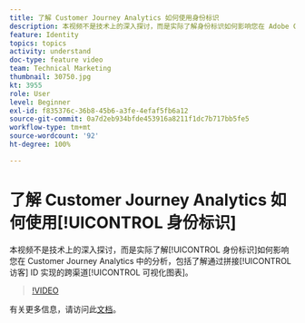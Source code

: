 ```yaml
---
title: 了解 Customer Journey Analytics 如何使用身份标识
description: 本视频不是技术上的深入探讨，而是实际了解身份标识如何影响您在 Adobe Customer Journey Analytics 中的分析，包括了解通过拼接访客 ID 实现的跨渠道可视化图表。
feature: Identity
topics: topics
activity: understand
doc-type: feature video
team: Technical Marketing
thumbnail: 30750.jpg
kt: 3955
role: User
level: Beginner
exl-id: f835376c-36b8-45b6-a3fe-4efaf5fb6a12
source-git-commit: 0a7d2eb934bfde453916a8211f1dc7b717bb5fe5
workflow-type: tm+mt
source-wordcount: '92'
ht-degree: 100%

---
```


# 了解 Customer Journey Analytics 如何使用[!UICONTROL 身份标识]

本视频不是技术上的深入探讨，而是实际了解[!UICONTROL 身份标识]如何影响您在 Customer Journey Analytics 中的分析，包括了解通过拼接[!UICONTROL 访客] ID 实现的跨渠道[!UICONTROL 可视化图表]。

>[!VIDEO](https://video.tv.adobe.com/v/30750/?learn=on&quality=12)

有关更多信息，请访问此[文档](https://experienceleague.adobe.com/docs/analytics-platform/using/cja-landing.html?lang=zh-Hans)。
